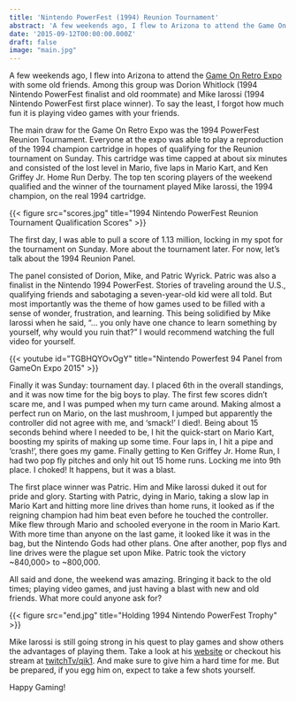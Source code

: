 ```yaml
---
title: 'Nintendo PowerFest (1994) Reunion Tournament'
abstract: 'A few weekends ago, I flew to Arizona to attend the Game On Retro Expo.  I was in the Nintendo PowerFest 1994 Reunion Tournament finals...'
date: '2015-09-12T00:00:00.000Z'
draft: false
image: "main.jpg"
---
```


A few weekends ago, I flew into Arizona to attend the [Game On Retro Expo](https://gameonexpoaz.com/?utm_source=kernelcurry.com&utm_medium=referral&utm_campaign=nintendo-powerfest-1994-reunion-tournament "Game On Retro Expo]") with some old friends.  Among this group was Dorion Whitlock (1994 Nintendo PowerFest finalist and old roommate) and Mike Iarossi (1994 Nintendo PowerFest first place winner).  To say the least, I forgot how much fun it is playing video games with your friends.

The main draw for the Game On Retro Expo was the 1994 PowerFest Reunion Tournament.  Everyone at the expo was able to play a reproduction of the 1994 champion cartridge in hopes of qualifying for the Reunion tournament on Sunday.  This cartridge was time capped at about six minutes and consisted of the lost level in Mario, five laps in Mario Kart, and Ken Griffey Jr. Home Run Derby.  The top ten scoring players of the weekend qualified and the winner of the tournament played Mike Iarossi, the 1994 champion, on the real 1994 cartridge.

{{< figure src="scores.jpg" title="1994 Nintendo PowerFest Reunion Tournament Qualification Scores" >}}

The first day, I was able to pull a score of 1.13 million, locking in my spot for the tournament on Sunday.  More about the tournament later.  For now, let’s talk about the 1994 Reunion Panel.

The panel consisted of Dorion, Mike, and Patric Wyrick.  Patric was also a finalist in the Nintendo 1994 PowerFest.  Stories of traveling around the U.S., qualifying friends and sabotaging a seven-year-old kid were all told.  But most importantly was the theme of how games used to be filled with a sense of wonder, frustration, and learning.  This being solidified by Mike Iarossi when he said, “… you only have one chance to learn something by yourself, why would you ruin that?”  I would recommend watching the full video for yourself.

{{< youtube id="TGBHQYOvOgY" title="Nintendo Powerfest 94 Panel from GameOn Expo 2015" >}}

Finally it was Sunday: tournament day.  I placed 6th in the overall standings, and it was now time for the big boys to play.  The first few scores didn’t scare me, and I was pumped when my turn came around.  Making almost a perfect run on Mario, on the last mushroom, I jumped but apparently the controller did not agree with me, and ‘smack!’ I died!. Being about 15 seconds behind where I needed to be, I hit the quick-start on Mario Kart, boosting my spirits of making up some time.  Four laps in, I hit a pipe and ‘crash!’, there goes my game.  Finally getting to Ken Griffey Jr. Home Run, I had two pop fly pitches and only hit out 15 home runs.  Locking me into 9th place.  I choked! It happens, but it was a blast.

The first place winner was Patric.  Him and Mike Iarossi duked it out for pride and glory.  Starting with Patric, dying in Mario, taking a slow lap in Mario Kart and hitting more line drives than home runs, it looked as if the reigning champion had him beat even before he touched the controller.  Mike flew through Mario and schooled everyone in the room in Mario Kart.  With more time than anyone on the last game, it looked like it was in the bag, but the Nintendo Gods had other plans.  One after another, pop flys and line drives were the plague set upon Mike.  Patric took the victory ~840,000> to ~800,000.

All said and done, the weekend was amazing.  Bringing it back to the old times; playing video games, and just having a blast with new and old friends.  What more could anyone ask for?

{{< figure src="end.jpg" title="Holding 1994 Nintendo PowerFest Trophy" >}}

Mike Iarossi is still going strong in his quest to play games and show others the advantages of playing them.  Take a look at his [website](https://qik1.com/?utm_source=kernelcurry.com&utm_medium=referral&utm_campaign=nintendo-powerfest-1994-reunion-tournament "qik1.com") or checkout his stream at [twitchTv/qik1](https://www.twitch.tv/qik1?utm_source=kernelcurry.com&utm_medium=referral&utm_campaign=nintendo-powerfest-1994-reunion-tournament "twitch.tv - qik1").  And make sure to give him a hard time for me.  But be prepared, if you egg him on, expect to take a few shots yourself.

Happy Gaming!
